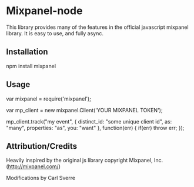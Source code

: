 Mixpanel-node
=============

This library provides many of the features in the official javascript mixpanel library.  It is easy to use, and fully async.

Installation
------------

npm install mixpanel

Usage
-----

var mixpanel = require('mixpanel');

var mp_client = new mixpanel.Client('YOUR MIXPANEL TOKEN');

mp_client.track("my event", {
	distinct_id: "some unique client id",
	as: "many",
	properties: "as",
	you: "want"
}, function(err) {
	if(err) throw err;
});

Attribution/Credits
-------------------

Heavily inspired by the original js library copyright Mixpanel, Inc.
(http://mixpanel.com/)

Modifications by Carl Sverre